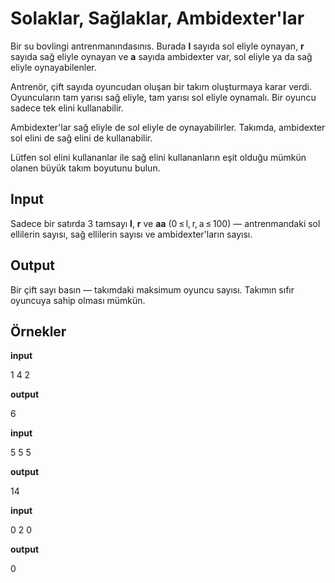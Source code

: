 # Solaklar, Sağlaklar, Ambidexter'lar

Bir su bovlingi antrenmanındasınıs. Burada **l** sayıda sol eliyle oynayan, **r** sayıda sağ eliyle oynayan ve **a** sayıda ambidexter var, sol eliyle ya da sağ eliyle oynayabilenler.

Antrenör, çift sayıda oyuncudan oluşan bir takım oluşturmaya karar verdi. Oyuncuların tam yarısı sağ eliyle, tam yarısı sol eliyle oynamalı. Bir oyuncu sadece tek elini kullanabilir.

Ambidexter'lar sağ eliyle de sol eliyle de oynayabilirler. Takımda, ambidexter sol elini de sağ elini de kullanabilir.

Lütfen sol elini kullananlar ile sağ elini kullananların eşit olduğu mümkün olanen büyük takım boyutunu bulun.

## Input

Sadece bir satırda 3 tamsayı **l**, **r** ve **aa** (0 ≤ l, r, a ≤ 100) — antrenmandaki sol ellilerin sayısı, sağ ellilerin sayısı ve ambidexter'ların sayısı.

## Output

Bir çift sayı basın — takımdaki maksimum oyuncu sayısı. Takımın sıfır oyuncuya sahip olması mümkün.

## Örnekler

**input**

1 4 2

**output**

6












**input**

5 5 5

**output**

14











**input**

0 2 0

**output**

0